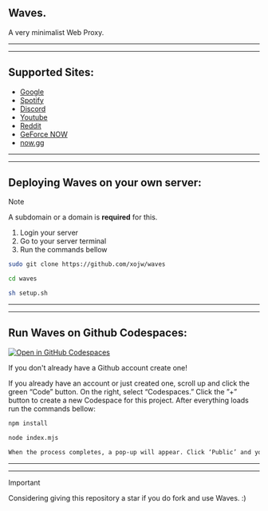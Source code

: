 ## Waves.
A very minimalist Web Proxy.

---
---

## Supported Sites:

- [Google](https://google.com)
- [Spotify](https://spotify.com)
- [Discord](https://discord.com)
- [Youtube](https://www.youtube.com)
- [Reddit](https://reddit.com)
- [GeForce NOW](https://play.geforcenow.com/)
- [now.gg](https://now.gg)

---
---

## Deploying Waves on your own server:
> [!NOTE] 
> A subdomain or a domain is **required** for this.

1. Login your server
2. Go to your server terminal
3. Run the commands bellow
   
```bash
sudo git clone https://github.com/xojw/waves

cd waves

sh setup.sh
```

---
---

## Run Waves on Github Codespaces:
[![Open in GitHub Codespaces](https://codespaces.githubusercontent.com/github/brands/raw/main/graphics/codespaces/codespaces-lockup.png)](https://github.com/codespaces/new?repo=https://github.com/xojw/waves)

If you don't already have a Github account create one!

If you already have an account or just created one, scroll up and click the green “Code” button.
On the right, select “Codespaces.”
Click the ”+” button to create a new Codespace for this project.
After everything loads run the commands bellow:

```bash
npm install

node index.mjs

When the process completes, a pop-up will appear. Click ‘Public’ and your done now just go to your given url.
```

---
---

> [!IMPORTANT]
> Considering giving this repository a star if you do fork and use Waves. :)

